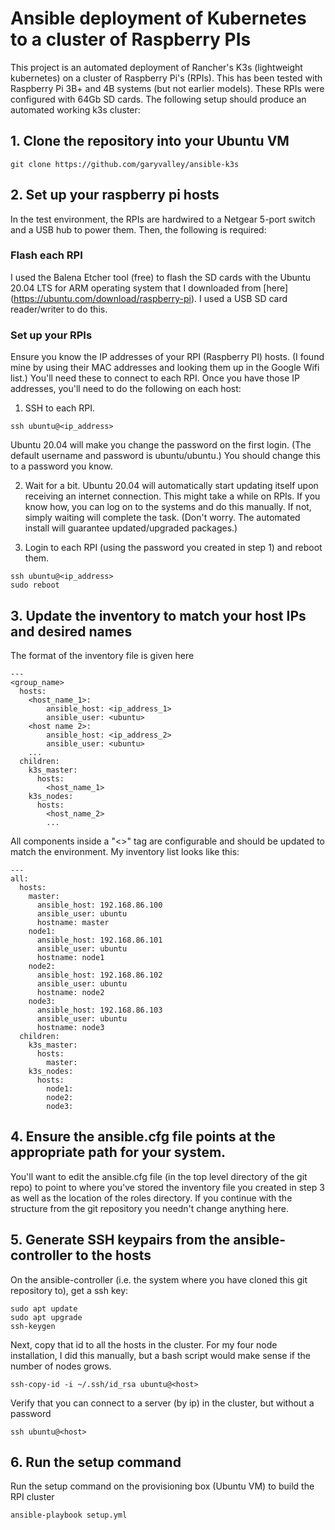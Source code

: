 # Ansible deployment of Kubernetes to a cluster of Raspberry PIs
This project is an automated deployment of Rancher's K3s (lightweight kubernetes) on
a cluster of Raspberry Pi's (RPIs).  This has been tested with Raspberry Pi 3B+ and 4B 
systems (but not earlier models). These RPIs were configured with 64Gb SD cards.  The
following setup should produce an automated working k3s cluster:

## 1. Clone the repository into your Ubuntu VM
```
git clone https://github.com/garyvalley/ansible-k3s
```

## 2. Set up your raspberry pi hosts
In the test environment, the RPIs are hardwired to a Netgear 5-port switch and a USB
hub to power them.  Then, the following is required:

  ### Flash each RPI
  I used the Balena Etcher tool (free) to flash the SD cards with the Ubuntu 20.04 LTS for ARM
  operating system that I downloaded from [here] (https://ubuntu.com/download/raspberry-pi). I used
  a USB SD card reader/writer to do this.  

  ### Set up your RPIs
  Ensure you know the IP addresses of your RPI (Raspberry PI) hosts. (I found mine by using 
  their MAC addresses and looking them up in the Google Wifi list.)  You'll need these to connect 
  to each RPI. Once you have those IP addresses, you'll need to do the following on each host:
  1. SSH to each RPI. 
  ```
  ssh ubuntu@<ip_address>
  ```
  Ubuntu 20.04 will make you change the password on the first login. (The default
  username and password is ubuntu/ubuntu.) You should change this to a password you know.

  2. Wait for a bit. Ubuntu 20.04 will automatically start updating itself upon receiving an
  internet connection. This might take a while on RPIs. If you know how, you can log on to the
  systems and do this manually. If not, simply waiting will complete the task. (Don't worry. The
  automated install will guarantee updated/upgraded packages.)  

  3. Login to each RPI (using the password you created in step 1) and reboot them.
  ```
  ssh ubuntu@<ip_address>
  sudo reboot
  ```

## 3. Update the inventory to match your host IPs and desired names
The format of the inventory file is given here
```
---
<group_name>
  hosts:
    <host_name_1>:
	    ansible_host: <ip_address_1>
	    ansible_user: <ubuntu>
    <host name 2>:
	    ansible_host: <ip_address_2>
	    ansible_user: <ubuntu>
    ...
  children:
    k3s_master:
      hosts:
        <host_name_1>
    k3s_nodes:
      hosts:
        <host_name_2>
        ...
```

All components inside a "&lt;&gt;" tag are configurable and should be updated to 
match the environment. My inventory list looks like this:
```
---
all:
  hosts:
    master:
      ansible_host: 192.168.86.100
      ansible_user: ubuntu
      hostname: master
    node1:
      ansible_host: 192.168.86.101
      ansible_user: ubuntu
      hostname: node1
    node2:
      ansible_host: 192.168.86.102
      ansible_user: ubuntu
      hostname: node2
    node3:
      ansible_host: 192.168.86.103
      ansible_user: ubuntu
      hostname: node3
  children:
    k3s_master:
      hosts:
        master:
    k3s_nodes:
      hosts:
        node1:
        node2:
        node3:
```

## 4. Ensure the ansible.cfg file points at the appropriate path for your system.
You'll want to edit the ansible.cfg file (in the top level directory of the git
repo) to point to where you've stored the inventory file you created in step 3 as well
as the location of the roles directory.  If you continue with the structure from
the git repository you needn't change anything here.

## 5. Generate SSH keypairs from the ansible-controller to the hosts
On the ansible-controller (i.e. the system where you have cloned this git repository 
to), get a ssh key:

```
sudo apt update
sudo apt upgrade
ssh-keygen
```

Next, copy that id to all the hosts in the cluster. For my four node installation, I did this 
manually, but a bash script would make sense if the number of nodes grows.
```
ssh-copy-id -i ~/.ssh/id_rsa ubuntu@<host>
```

Verify that you can connect to a server (by ip) in the cluster, but without a password
```
ssh ubuntu@<host>
```

## 6. Run the setup command
Run the setup command on the provisioning box (Ubuntu VM) to build the RPI cluster
```
ansible-playbook setup.yml
```
